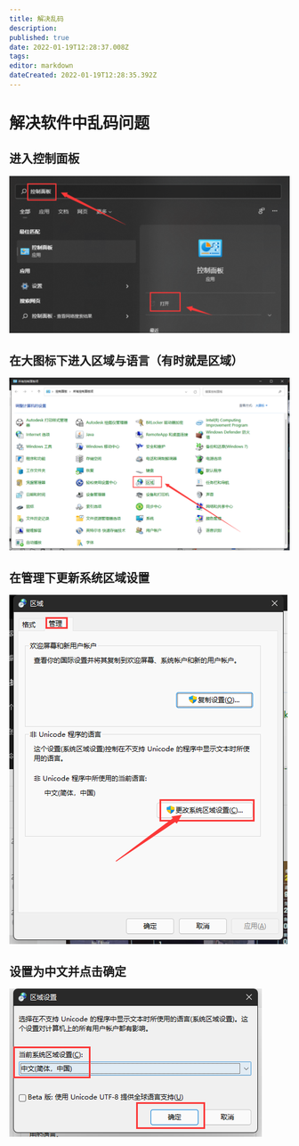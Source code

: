 ```yaml
---
title: 解决乱码
description: 
published: true
date: 2022-01-19T12:28:37.008Z
tags: 
editor: markdown
dateCreated: 2022-01-19T12:28:35.392Z
---
```


# 解决软件中乱码问题
## 进入控制面板
![dep5.png](/img/netplus/dep5.png)
## 在大图标下进入区域与语言（有时就是区域）
![dep13.png](/img/netplus/dep13.png)
## 在管理下更新系统区域设置
![dep14.png](/img/netplus/dep14.png)
## 设置为中文并点击确定
![dep15.png](/img/netplus/dep15.png)